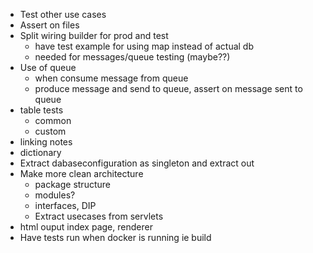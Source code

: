 - Test other use cases
- Assert on files
- Split wiring builder for prod and test 
    - have test example for using map instead of actual db
    - needed for messages/queue testing (maybe??)
- Use of queue
    - when consume message from queue
    - produce message and send to queue, assert on message sent to queue
- table tests
    - common
    - custom
- linking notes
- dictionary
- Extract dabaseconfiguration as singleton and extract out
- Make more clean architecture
    - package structure
    - modules?
    - interfaces, DIP
    - Extract usecases from servlets
- html ouput index page, renderer
- Have tests run when docker is running ie build
